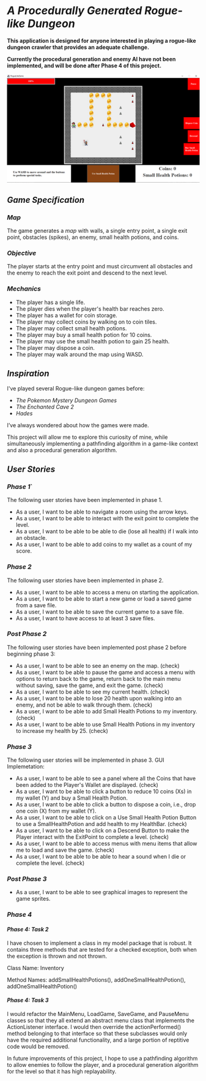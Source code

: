 # ***A Procedurally Generated Rogue-like Dungeon***

**This application is designed for anyone interested 
in playing a rogue-like dungeon crawler that 
provides an adequate challenge.**

**Currently the procedural generation and enemy AI have not been implemented, and will
be done after Phase 4 of this project.**

![](GameMapImage.png)

## *Game Specification*
### *Map*
The game generates a *map* with walls, a single entry point, a single exit point, obstacles (spikes), an enemy,
small health potions, and coins.
 
### *Objective*
The player starts at the entry point and must circumvent all obstacles and the enemy to reach the exit point 
and descend to the next level. 

### *Mechanics*
- The player has a single life.
- The player dies when the player's health 
bar reaches zero.
- The player has a wallet for coin storage.
- The player may collect coins by walking on to coin tiles.
- The player may collect small health potions.
- The player may buy a small health potion for 10 coins.
- The player may use the small health potion to gain 25 health.
- The player may dispose a coin.
- The player may walk around the map using WASD.

## *Inspiration*

I've played several Rogue-like dungeon games before:

- *The Pokemon Mystery Dungeon Games*
- *The Enchanted Cave 2*
- *Hades*

I’ve always wondered about how the games were made. 

This project will allow me to explore this curiosity 
of mine, while simultaneously implementing a pathfinding
algorithm in a game-like context and also a procedural generation algorithm.

## *User Stories*
### *Phase 1*`
The following user stories have been implemented in phase 1.

- As a user, I want to be able to navigate a room using the arrow keys.
- As a user, I want to be able to interact with the exit point to complete the level. 
- As a user, I want to be able to be able to die (lose all health) if I walk into an obstacle.  
- As a user, I want to be able to add coins to my wallet as a count of my score.

### *Phase 2*

The following user stories have been implemented in phase 2.
- As a user, I want to be able to access a menu on starting the application.
- As a user, I want to be able to start a new game or load a saved game from a save file.
- As a user, I want to be able to save the current game to a save file.
- As a user, I want to have access to at least 3 save files.

### *Post Phase 2*
The following user stories have been implemented post phase 2 before beginning phase 3:

- As a user, I want to be able to see an enemy on the map. (check)
- As a user, I want to be able to pause the game and access a menu with options to
  return back to the game, return back to the main menu without saving, save the
  game, and exit the game. (check)
- As a user, I want to be able to see my current health. (check)
- As a user, I want to be able to lose 20 health upon walking into an enemy, 
  and not be able to walk through them. (check)
- As a user, I want to be able to add Small Health Potions to my inventory. (check)
- As a user, I want to be able to use Small Health Potions in my inventory to increase my health by 25. (check)

### *Phase 3*
The following user stories will be implemented in phase 3.
GUI Implemetation:
- As a user, I want to be able to see a panel where all the Coins that have been
   added to the Player's Wallet are displayed. (check)
- As a user, I want to be able to click a button to reduce 10 coins (Xs) in my wallet (Y) and buy a Small Health Potion.
- As a user, I want to be able to click a button to dispose a coin, i.e., drop one coin (X) from my wallet (Y).
- As a user, I want to be able to click on a Use Small Health Potion Button to use a SmallHealthPotion and 
   add health to my HealthBar. (check)
- As a user, I want to be able to click on a Descend Button to make the Player interact
   with the ExitPoint to complete a level. (check)
- As a user, I want to be able to access menus with menu items that allow me
   to load and save the game. (check)
- As a user, I want to be able to be able to hear a sound when I die or complete the level. (check)

### *Post Phase 3*
- As a user, I want to be able to see graphical images to represent the game sprites. 

### *Phase 4*
#### *Phase 4: Task 2*
I have chosen to implement a class in my model package that is robust. It contains 
three methods that are tested for a checked exception, both when the exception is 
thrown and not thrown.

Class Name: Inventory

Method Names: addSmallHealthPotions(), addOneSmallHealthPotion(), addOneSmallHealthPotion()

#### *Phase 4: Task 3*
I would refactor the MainMenu, LoadGame, SaveGame, and PauseMenu classes so that they all extend
an abstract menu class that implements the ActionListener interface. I would then override
the actionPerformed() method belonging to that interface so that these subclasses would only have
the required additional functionality, and a large portion of reptitive code would be removed. 

In future improvements of this project, I hope to use a pathfinding algorithm to allow enemies to follow the player, and
a procedural generation algorithm for the level so that it has high replayability.




	
